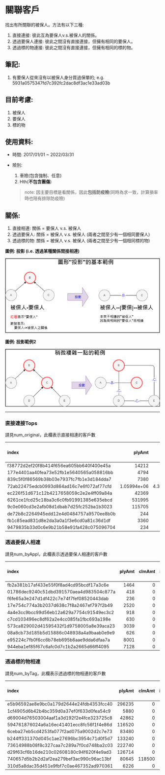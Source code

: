 # 關聯客戶

找出有所關聯的被保人。方法有以下三種:
1. 直接連接: 彼此互為要保人v.s.被保人的關係。
2. 透過要保人連接: 彼此之間沒有直接連接，但擁有相同的要保人。
3. 透過標的物連接: 彼此之間沒有直接連接，但擁有相同的標的物。

## 筆記:
1. 有要保人從來沒有以被保人身分買過保單的; e.g. 5931a0575347fd7c392fc2dac8df3ac1e33ad03b

## 目前考慮:

1. 被保人
2. 要保人
3. 標的物

## 使用資料:

* 時間:
	2017/01/01 ~ 2022/03/31

* 險別:
	1. 車險(包含強制、任意)
	2. Hth(**不包含團傷**) 
	> note: 因主要目標是看關係，因此**包括防疫險**(同時為求一致，計算損率時也陪有排除防疫險)

## 關係:

1. 直接相連: 關係 = 要保人 v.s. 被保人
2. 透過要保人: 關係 = 被保人 v.s. 被保人 (兩者之間至少有一個相同要保人)
3. 透過標的物: 關係 = 被保人 v.s. 被保人 (兩者之間至少有一個相同標的物)

**圖例: 投影 (i.e. 透過某種關係間接相連)**

![alt network_intro](./img/說明/投影圖說明.drawio.png)


**圖例: 投影範例2**

![alt network_intro](./img/說明/投影圖說明2.drawio.png)



---

### 直接連接Tops

請見num_original，此欄表示直接相連的客戶數

| index                                    |           plyAmt |           clmAmt |   ipolicy |   clmed_iply |   num_original |   num_byAppl |   num_byTag |   clm_rate |   clm_ratio |   plyAmt_直接連接 |   clmAmt_直接連接 |   ipolicy_直接連接 |   clmed_iply_直接連接 |   clm_rate_直接連接 |   clm_ratio_直接連接 |   plyAmt_通過標的物 |   clmAmt_通過標的物 |   ipolicy_通過標的物 |   clmed_iply_通過標的物 |   clm_rate_通過標的物 |   clm_ratio_通過標的物 |   plyAmt_通過要保 |   clmAmt_通過要保 |   ipolicy_通過要保 |   clmed_iply_通過要保 |   clm_rate_通過要保 |   clm_ratio_通過要保 |                                                                              
|:-----------------------------------------|-----------------:|-----------------:|----------:|-------------:|---------------:|-------------:|------------:|-----------:|------------:|------------------:|------------------:|-------------------:|----------------------:|--------------------:|---------------------:|--------------------:|--------------------:|---------------------:|------------------------:|----------------------:|-----------------------:|------------------:|------------------:|-------------------:|----------------------:|--------------------:|---------------------:|
| f38772d2ef20f8b414f656ea605bb640f400e45a |  14212           |      0           |       116 |            0 |           1150 |         1609 |           1 |   0        |   0         |       7.69403e+06 |       2.88564e+06 |              16215 |                    95 |            0.375049 |           0.00585877 |                   0 |                   0 |                    0 |                       0 |                   nan |                    nan |       1.21848e+07 |       7.37385e+06 |              18364 |                   143 |            0.60517  |           0.00778697 |
| 177e4401aa40fea73e52fb1e5640565a058816bb |   4794           |      0           |       102 |            0 |            732 |          804 |           1 |   0        |   0         |       4.55846e+06 |       1.33986e+06 |               1877 |                    56 |            0.293929 |           0.0298348  |                   0 |                   0 |                    0 |                       0 |                   nan |                    nan |       5.23337e+06 |       2.83131e+06 |               2177 |                    79 |            0.541011 |           0.0362885  |
| 839c5f0f86569b38b03e7937fc7fb1e3d184dda7 |   7380           |      0           |        60 |            0 |            717 |         1511 |           1 |   0        |   0         |       5.73445e+06 |  697823           |              14843 |                    30 |            0.12169  |           0.00202115 |                   0 |                   0 |                    0 |                       0 |                   nan |                    nan |       1.07332e+07 |       3.52882e+06 |              17800 |                   117 |            0.328775 |           0.00657303 |
| 72ab22475edcb0993d864ad16c7e6f072af77cfd |      1.05994e+06 |      4.34288e+06 |       215 |           15 |            654 |          683 |           1 |   4.09731  |   0.0697674 |       9.19632e+06 |       6.65887e+06 |               5094 |                    88 |            0.72408  |           0.0172752  |                   0 |                   0 |                    0 |                       0 |                   nan |                    nan |       9.62653e+06 |       6.65887e+06 |               5457 |                    88 |            0.691721 |           0.0161261  |
| ec226f51d671c12b4217658059c2e2e4ff09a84a |  42369           |  33000           |        39 |            3 |            439 |          461 |           2 |   0.778871 |   0.0769231 |       1.49862e+06 |  247492           |               1270 |                    18 |            0.165147 |           0.0141732  |              223115 |                   0 |                   20 |                       0 |                     0 |                      0 |       1.64889e+06 |  255192           |               1408 |                    23 |            0.154766 |           0.0163352  |
| 6261ce1fcd25c18ba3c6c0fb91991385e635ebcd | 531995           | 234610           |       400 |            5 |            414 |          507 |           2 |   0.441    |   0.0125    |       6.35487e+06 |       3.20405e+06 |              17594 |                    95 |            0.504188 |           0.00539957 |                1555 |                   0 |                    1 |                       0 |                     0 |                      0 |       8.85134e+06 |       3.90832e+06 |              18597 |                   128 |            0.441551 |           0.00688283 |
| 9c0e060cd3e2afb08d1dbab7d25fc252ba1b3023 | 115705           |      0           |       130 |            0 |            382 |         1479 |           1 |   0        |   0         |       4.91369e+06 |       4.89391e+06 |               3174 |                    71 |            0.995974 |           0.0223693  |                   0 |                   0 |                    0 |                       0 |                   nan |                    nan |       2.37778e+08 |       1.50946e+08 |              93427 |                  3031 |            0.634821 |           0.0324424  |
| de72b8c2264945edd12e4d0484757a9570ee8b0b |    244           |      0           |         2 |            0 |            380 |          800 |           1 |   0        |   0         |       2.73087e+06 |       1.38478e+06 |              10807 |                    24 |            0.507084 |           0.00222078 |                   0 |                   0 |                    0 |                       0 |                   nan |                    nan |       5.34016e+06 |       1.74616e+06 |              14271 |                    47 |            0.326987 |           0.00329339 |
| fb1c85ead831d8e2da3a0a1f3e6cd0a81c36d1df |   3360           |      0           |        88 |            0 |            379 |          408 |           1 |   0        |   0         |       4.49338e+06 |       1.57663e+06 |               4489 |                    64 |            0.350879 |           0.0142571  |                   0 |                   0 |                    0 |                       0 |                   nan |                    nan |       4.6269e+06  |       1.65363e+06 |               4660 |                    69 |            0.357395 |           0.0148069  |
| 9479835b33d0c6e9b21b58e91fa428c075096704 |    234           |      0           |         6 |            0 |            356 |          428 |           1 |   0        |   0         |       1.75763e+06 |  671157           |               1463 |                    23 |            0.381854 |           0.0157211  |                   0 |                   0 |                    0 |                       0 |                   nan |                    nan |       2.15337e+06 |  671157           |               1722 |                    23 |            0.311677 |           0.0133566  |

### 透過要保人相連

請見num_byAppl，此欄表示透過要保人相連的客戶數

| index                                    |   plyAmt |   clmAmt |   ipolicy |   clmed_iply |   num_original |   num_byAppl |   num_byTag |   clm_rate |   clm_ratio |   plyAmt_直接連接 |   clmAmt_直接連接 |   ipolicy_直接連接 |   clmed_iply_直接連接 |   clm_rate_直接連接 |   clm_ratio_直接連接 |   plyAmt_通過標的物 |   clmAmt_通過標的物 |   ipolicy_通過標的物 |   clmed_iply_通過標的物 |   clm_rate_通過標的物 |   clm_ratio_通過標的物 |   plyAmt_通過要保 |   clmAmt_通過要保 |   ipolicy_通過要保 |   clmed_iply_通過要保 |   clm_rate_通過要保 |   clm_ratio_通過要保 |
|:-----------------------------------------|---------:|---------:|----------:|-------------:|---------------:|-------------:|------------:|-----------:|------------:|------------------:|------------------:|-------------------:|----------------------:|--------------------:|---------------------:|--------------------:|--------------------:|---------------------:|------------------------:|----------------------:|-----------------------:|------------------:|------------------:|-------------------:|----------------------:|--------------------:|---------------------:|
| fb2a381b17af433e55f0f8ad4cd95bcdf17a3c6e |     1464 |        0 |        15 |            0 |              2 |         6746 |           1 |          0 |           0 |                 0 |                 0 |                  0 |                     0 |                 nan |                  nan |                   0 |                   0 |                    0 |                       0 |                   nan |                    nan |       1.31606e+08 |       9.14429e+07 |              82992 |                  1729 |            0.694823 |           0.0208333  |
| 01786dec9240c51dbd391570aea4d983504c877a |      418 |        0 |         4 |            0 |              2 |         6147 |           1 |          0 |           0 |                 0 |                 0 |                  0 |                     0 |                 nan |                  nan |                   0 |                   0 |                    0 |                       0 |                   nan |                    nan |       1.09343e+08 |       7.6318e+07  |              72978 |                  1481 |            0.69797  |           0.0202938  |
| f6fe65a3e247d1df422c7e74f7fef08520443dab |      236 |        0 |         4 |            0 |              2 |         5526 |           1 |          0 |           0 |                 0 |                 0 |                  0 |                     0 |                 nan |                  nan |                   0 |                   0 |                    0 |                       0 |                   nan |                    nan |       1.0071e+07  |       1.7069e+06  |              22647 |                    70 |            0.169487 |           0.00309092 |
| 17e754c774a3b2037d638c7f8a2467ef797f2b49 |     2520 |        0 |         6 |            0 |              2 |         5515 |           1 |          0 |           0 |                 0 |                 0 |                  0 |                     0 |                 nan |                  nan |                   0 |                   0 |                    0 |                       0 |                   nan |                    nan |       1.47753e+07 |       3.97787e+06 |              27029 |                   138 |            0.269223 |           0.00510563 |
| 4a4e3cc9bcc99d56eb12a629a7754c91549ec3c2 |      918 |        0 |        15 |            0 |              3 |         5514 |           1 |          0 |           0 |                 0 |                 0 |                  0 |                     0 |                 nan |                  nan |                   0 |                   0 |                    0 |                       0 |                   nan |                    nan |       1.74802e+07 |       7.8994e+06  |              25491 |                   140 |            0.451905 |           0.00549213 |
| c7cd103496ec8df62a2e4cc085fa1fbc693a198e |      630 |        0 |        15 |            0 |              3 |         5514 |           1 |          0 |           0 |                 0 |                 0 |                  0 |                     0 |                 nan |                  nan |                   0 |                   0 |                    0 |                       0 |                   nan |                    nan |       1.74805e+07 |       7.8994e+06  |              25491 |                   140 |            0.451898 |           0.00549213 |
| 573ca829002d41595432f1d9758005a8e39aca23 |     3039 |        0 |         9 |            0 |              2 |         5455 |           1 |          0 |           0 |                 0 |                 0 |                  0 |                     0 |                 nan |                  nan |                   0 |                   0 |                    0 |                       0 |                   nan |                    nan |       1.28542e+07 |       2.54278e+06 |              23966 |                   117 |            0.197817 |           0.00488192 |
| 08a8cb73d185b5d15886c048938a4a9baab0e9e9 |      626 |        0 |        18 |            0 |              2 |         5413 |           1 |          0 |           0 |                 0 |                 0 |                  0 |                     0 |                 nan |                  nan |                   0 |                   0 |                    0 |                       0 |                   nan |                    nan |       1.28145e+07 |       2.53648e+06 |              24448 |                   112 |            0.197938 |           0.00458115 |
| e95224c7fb0f6cc6b78eb695b6aae9dda6dfaa7a |     8001 |        0 |        30 |            0 |              2 |         5400 |           1 |          0 |           0 |                 0 |                 0 |                  0 |                     0 |                 nan |                  nan |                   0 |                   0 |                    0 |                       0 |                   nan |                    nan |       1.25942e+07 |       2.82648e+06 |              26473 |                   119 |            0.224427 |           0.00449515 |
| 944eba1ef85f67c6afc0d7c1b2a2665d66ff4095 |     7128 |        0 |        16 |            0 |              2 |         5338 |           1 |          0 |           0 |                 0 |                 0 |                  0 |                     0 |                 nan |                  nan |                   0 |                   0 |                    0 |                       0 |                   nan |                    nan |       1.27418e+07 |       2.53648e+06 |              23189 |                   112 |            0.199068 |           0.00482988 |


### 透過標的物相連

請見num_byTag，此欄表示透過標的物相連的客戶數

| index                                    |   plyAmt |   clmAmt |   ipolicy |   clmed_iply |   num_original |   num_byAppl |   num_byTag |   clm_rate |   clm_ratio |   plyAmt_直接連接 |   clmAmt_直接連接 |   ipolicy_直接連接 |   clmed_iply_直接連接 |   clm_rate_直接連接 |   clm_ratio_直接連接 |   plyAmt_通過標的物 |   clmAmt_通過標的物 |   ipolicy_通過標的物 |   clmed_iply_通過標的物 |   clm_rate_通過標的物 |   clm_ratio_通過標的物 |   plyAmt_通過要保 |   clmAmt_通過要保 |   ipolicy_通過要保 |   clmed_iply_通過要保 |   clm_rate_通過要保 |   clm_ratio_通過要保 |
|:-----------------------------------------|---------:|---------:|----------:|-------------:|---------------:|-------------:|------------:|-----------:|------------:|------------------:|------------------:|-------------------:|----------------------:|--------------------:|---------------------:|--------------------:|--------------------:|---------------------:|------------------------:|----------------------:|-----------------------:|------------------:|------------------:|-------------------:|----------------------:|--------------------:|---------------------:|
| e5b96592ae8e9bc0a179d2644e24fdb4353fcc40 |   296235 |        0 |        40 |            0 |              1 |            1 |          19 |     0      |    0        |                 0 |                 0 |                  0 |                     0 |           nan       |           nan        |    996479           |    394419           |                  627 |                      19 |              0.395813 |              0.030303  |                 0 |                 0 |                  0 |                     0 |           nan       |           nan        |
| 1cf4905d6b42b4bc359d0a37ef0f633d0fea54c9 |     5880 |        0 |         6 |            0 |              1 |            1 |          17 |     0      |    0        |                 0 |                 0 |                  0 |                     0 |           nan       |           nan        |    481981           |    782952           |                  143 |                      12 |              1.62445  |              0.0839161 |                 0 |                 0 |                  0 |                     0 |           nan       |           nan        |
| d69004d76503004aaf1a3d192f2e4fce323725c8 |    42862 |        0 |         6 |            0 |              2 |            2 |          14 |     0      |    0        |            641470 |                 0 |                 95 |                     0 |             0       |             0        |    734198           |    179300           |                  340 |                       9 |              0.244212 |              0.0264706 |            641470 |                 0 |                 95 |                     0 |             0       |             0        |
| 594761876024a6a16ec41401ecc8fc56f1f4e86d |   116520 |        0 |        40 |            0 |              1 |            1 |          13 |     0      |    0        |                 0 |                 0 |                  0 |                     0 |           nan       |           nan        |         0           |         0           |                    0 |                       0 |            nan        |            nan         |                 0 |                 0 |                  0 |                     0 |           nan       |           nan        |
| 6ceba27eb5cd4253fa077f2ad075a9002d2c7e73 |    83480 |        0 |        60 |            0 |              3 |            3 |          13 |     0      |    0        |             47868 |                 0 |                 20 |                     0 |             0       |             0        |    423720           |         1.76942e+06 |                   79 |                       8 |              4.17591  |              0.101266  |             47868 |                 0 |                 20 |                     0 |             0       |             0        |
| b244ff331370d045c1ae27696bc3954c71d0f5d7 |   133240 |        0 |        50 |            0 |              4 |            4 |          13 |     0      |    0        |            337855 |            544095 |                 35 |                    10 |             1.61044 |             0.285714 |         1.13612e+06 |    222493           |                  214 |                      13 |              0.195835 |              0.0607477 |            337855 |            544095 |                 35 |                    10 |             1.61044 |             0.285714 |
| 73614988b08f8c327caa7c289a7f0cd748ba2c03 |   222740 |        0 |        40 |            0 |              1 |            1 |          12 |     0      |    0        |                 0 |                 0 |                  0 |                     0 |           nan       |           nan        |    257683           |     73880           |                   70 |                       2 |              0.286709 |              0.0285714 |                 0 |                 0 |                  0 |                     0 |           nan       |           nan        |
| d29f63cf6b16de210c02608180c94f620f4e9ad3 |   126714 |        0 |        15 |            0 |              1 |            1 |          12 |     0      |    0        |                 0 |                 0 |                  0 |                     0 |           nan       |           nan        |    227476           |     28400           |                   36 |                       2 |              0.124848 |              0.0555556 |                 0 |                 0 |                  0 |                     0 |           nan       |           nan        |
| 740657d5b2b2d2af2ea279bef3ac990c96ac13bf |    80645 |   118500 |        35 |            5 |              1 |            1 |          11 |     1.4694 |    0.142857 |                 0 |                 0 |                  0 |                     0 |           nan       |           nan        |    452584           |         0           |                   94 |                       0 |              0        |              0         |                 0 |                 0 |                  0 |                     0 |           nan       |           nan        |
| 310d5a8dac35d451e9fbf7c0ae467352ad970361 |     6226 |        0 |         2 |            0 |              1 |            1 |          11 |     0      |    0        |                 0 |                 0 |                  0 |                     0 |           nan       |           nan        |     53710           |         0           |                   33 |                       0 |              0        |              0         |                 0 |                 0 |                  0 |                     0 |           nan       |           nan        |

